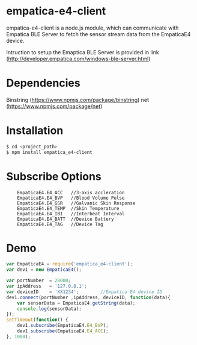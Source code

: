 # empatica-e4-client

empatica-e4-client is a node.js module, which can communicate with Empatica BLE Server to fetch the sensor stream data from the EmpaticaE4 device. 

Intruction to setup the Emaptica BLE Server is provided in link (http://developer.empatica.com/windows-ble-server.html)

# Dependencies 
Binstring (https://www.npmjs.com/package/binstring)
net (https://www.npmjs.com/package/net) 

# Installation
```sh
$ cd <project_path>
$ npm install empatica_e4-client
```
# Subscribe Options
```code
	EmpaticaE4.E4_ACC 	//3-axis accleration
	EmpaticaE4.E4_BVP 	//Blood Volume Pulse
	EmpaticaE4.E4_GSR 	//Galvanic Skin Response
	EmpaticaE4.E4_TEMP 	//Skin Temperature
	EmpaticaE4.E4_IBI 	//Interbeat Interval
	EmpaticaE4.E4_BATT 	//Device Battery
	EmpaticaE4.E4_TAG 	//Device Tag
```

# Demo
```javascript
var EmpaticaE4 = require('empatica_e4-client');
var dev1 = new EmpaticaE4();

var portNumber  = 28000;
var ipAddress   = '127.0.0.1';
var deviceID    = 'XX1234';        //Empatica E4 device ID 
dev1.connect(portNumber ,ipAddress, deviceID, function(data){  
	var sensorData = EmpaticaE4.getString(data);
	console.log(sensorData);
});
setTimeout(function() {
	dev1.subscribe(EmpaticaE4.E4_BVP);
	dev1.subscribe(EmpaticaE4.E4_ACC);
}, 1000);
```

